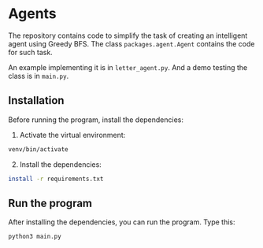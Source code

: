 # Agents

The repository contains code to simplify the task of creating an intelligent agent using Greedy BFS. The class `packages.agent.Agent` contains the code for such task.

An example implementing it is in `letter_agent.py`. And a demo testing the class is in `main.py`.

## Installation

Before running the program, install the dependencies:

1. Activate the virtual environment:

  ```bash
  venv/bin/activate
  ```
2. Install the dependencies:

  ```bash
  install -r requirements.txt
  ```

## Run the program

After installing the dependencies, you can run the program. Type this:

```
python3 main.py
```
